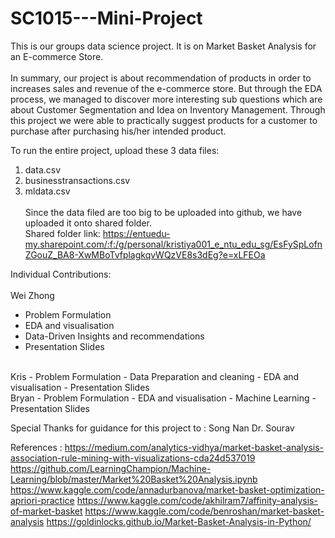 # SC1015---Mini-Project

This is our groups data science project. It is on Market Basket Analysis for an E-commerce Store. <br /><br />
In summary, our project is about recommendation of products in order to increases sales and revenue of the e-commerce store. But through the EDA process, we managed to discover more interesting sub questions which are about Customer Segmentation and Idea on Inventory Management. Through this project we were able to practically suggest products for a customer to purchase after purchasing his/her intended product. 

To run the entire project, upload these 3 data files:<br />
1. data.csv 
2. businesstransactions.csv
3. mldata.csv<br /><br />
Since the data filed are too big to be uploaded into github, we have uploaded it onto shared folder. <br />
Shared folder link: https://entuedu-my.sharepoint.com/:f:/g/personal/kristiya001_e_ntu_edu_sg/EsFySpLofnZGouZ_BA8-XwMBoTvfplagkqvWQzVE8s3dEg?e=xLFEOa


Individual Contributions: <br /><br />
Wei Zhong 
- Problem Formulation 
- EDA and visualisation 
- Data-Driven Insights and recommendations
- Presentation Slides 
<br />
Kris 
- Problem Formulation
- Data Preparation and cleaning
- EDA and visualisation 
- Presentation Slides
<br />
Bryan
- Problem Formulation 
- EDA and visualisation
- Machine Learning 
- Presentation Slides 

Special Thanks for guidance for this project to : 
Song Nan 
Dr. Sourav 

References : 
https://medium.com/analytics-vidhya/market-basket-analysis-association-rule-mining-with-visualizations-cda24d537019
https://github.com/LearningChampion/Machine-Learning/blob/master/Market%20Basket%20Analysis.ipynb
https://www.kaggle.com/code/annadurbanova/market-basket-optimization-apriori-practice
https://www.kaggle.com/code/akhilram7/affinity-analysis-of-market-basket
https://www.kaggle.com/code/benroshan/market-basket-analysis 
https://goldinlocks.github.io/Market-Basket-Analysis-in-Python/
